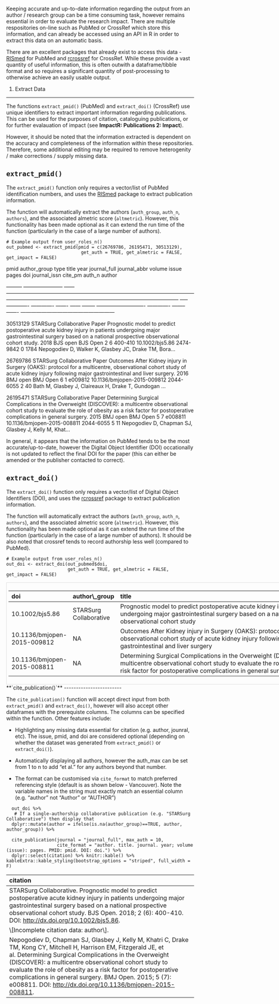 Keeping accurate and up-to-date information regarding the output from an
author / research group can be a time consuming task, however remains
essential in order to evaluate the research impact. There are multiple
respositories on-line such as PubMed or CrossRef which store this
information, and can already be accessed using an API in R in order to
extract this data on an automatic basis.

There are an excellent packages that already exist to access this data -
[RISmed](https://cran.r-project.org/web/packages/RISmed/RISmed.pdf) for
PubMed and [rcrossref](https://github.com/ropensci/rcrossref) for
CrossRef. While these provide a vast quantity of useful information,
this is often outwith a dataframe/tibble format and so requires a
significant quantity of post-processing to otherwise achieve an easily
usable output.

1. Extract Data
---------------

The functions `extract_pmid()` (PubMed) and `extract_doi()` (CrossRef)
use unique identifiers to extract important information regarding
publications. This can be used for the purposes of citation, cataloguing
publications, or for further evalauation of impact (see **ImpactR:
Publications 2: Impact**).

However, it should be noted that the information extracted is dependent
on the accuracy and completeness of the information within these
repositories. Therefore, some additional editing may be required to
remove heterogenity / make corrections / supply missing data.

**`extract_pmid()`**
--------------------

The `extract_pmid()` function only requires a vector/list of PubMed
identification numbers, and uses the
[RISmed](https://cran.r-project.org/web/packages/RISmed/RISmed.pdf)
package to extract publication information.

The function will automatically extract the authors (`auth_group`,
`auth_n`, `authors`), and the associated almetric score (`altmetric`).
However, this functionality has been made optional as it can extend the
run time of the function (particularly in the case of a large number of
authors).

    # Example output from user_roles_n()
    out_pubmed <- extract_pmid(pmid = c(26769786, 26195471, 30513129),
                                get_auth = TRUE, get_almetric = FALSE, get_impact = FALSE)

pmid author\_group type title year journal\_full journal\_abbr volume
issue pages doi journal\_issn cite\_pm auth\_n author

——— ———————– ——
————————————————————————————————————————————————————————————————————— —–
————- ————- ——- —— ——– —————————- ————- ——– ——- ——————————————————

30513129 STARSurg Collaborative Paper Prognostic model to predict
postoperative acute kidney injury in patients undergoing major
gastrointestinal surgery based on a national prospective observational
cohort study. 2018 BJS open BJS Open 2 6 400-410 10.1002/bjs5.86
2474-9842 0 1784 Nepogodiev D, Walker K, Glasbey JC, Drake TM, Bora…

26769786 STARSurg Collaborative Paper Outcomes After Kidney injury in
Surgery (OAKS): protocol for a multicentre, observational cohort study
of acute kidney injury following major gastrointestinal and liver
surgery. 2016 BMJ open BMJ Open 6 1 e009812 10.1136/bmjopen-2015-009812
2044-6055 2 40 Bath M, Glasbey J, Claireaux H, Drake T, Gundogan …

26195471 STARSurg Collaborative Paper Determining Surgical Complications
in the Overweight (DISCOVER): a multicentre observational cohort study
to evaluate the role of obesity as a risk factor for postoperative
complications in general surgery. 2015 BMJ open BMJ Open 5 7 e008811
10.1136/bmjopen-2015-008811 2044-6055 5 11 Nepogodiev D, Chapman SJ,
Glasbey J, Kelly M, Khat…

In general, it appears that the information on PubMed tends to be the
most accurate/up-to-date, however the Digital Object Identifier (DOI)
occationally is not updated to reflect the final DOI for the paper (this
can either be amended or the publisher contacted to correct).

**`extract_doi()`**
-------------------

The `extract_doi()` function only requires a vector/list of Digital
Object Identifiers (DOI), and uses the
[rcrossref](https://github.com/ropensci/rcrossref) package to extract
publication information.

The function will automatically extract the authors (`auth_group`,
`auth_n`, `authors`), and the associated almetric score (`altmetric`).
However, this functionality has been made optional as it can extend the
run time of the function (particularly in the case of a large number of
authors). It should be also noted that crossref tends to record
authorship less well (compared to PubMed).

    # Example output from user_roles_n()
    out_doi <- extract_doi(out_pubmed$doi,
                           get_auth = TRUE, get_almetric = FALSE, get_impact = FALSE)

<div style="border: 1px solid #ddd; padding: 5px; overflow-x: scroll; width:1000; ">
<table class="table table-striped" style="width: auto !important; margin-left: auto; margin-right: auto;">
<thead>
<tr>
<th style="text-align:left;">
doi
</th>
<th style="text-align:left;">
author\_group
</th>
<th style="text-align:left;">
title
</th>
<th style="text-align:right;">
year
</th>
<th style="text-align:left;">
journal\_abbr
</th>
<th style="text-align:left;">
volume
</th>
<th style="text-align:left;">
issue
</th>
<th style="text-align:left;">
pages
</th>
<th style="text-align:right;">
cite\_cr
</th>
<th style="text-align:right;">
auth\_n
</th>
<th style="text-align:left;">
author
</th>
<th style="text-align:left;">
journal\_full
</th>
<th style="text-align:left;">
journal\_issn
</th>
</tr>
</thead>
<tbody>
<tr>
<td style="text-align:left;">
10.1002/bjs5.86
</td>
<td style="text-align:left;">
STARSurg Collaborative
</td>
<td style="text-align:left;min-width: 6in; ">
Prognostic model to predict postoperative acute kidney injury in
patients undergoing major gastrointestinal surgery based on a national
prospective observational cohort study
</td>
<td style="text-align:right;">
2018
</td>
<td style="text-align:left;">
BJS Open
</td>
<td style="text-align:left;">
2
</td>
<td style="text-align:left;">
6
</td>
<td style="text-align:left;">
400-410
</td>
<td style="text-align:right;">
0
</td>
<td style="text-align:right;">
NA
</td>
<td style="text-align:left;min-width: 6in; ">
NA…
</td>
<td style="text-align:left;">
BJS Open
</td>
<td style="text-align:left;">
2474-9842
</td>
</tr>
<tr>
<td style="text-align:left;">
10.1136/bmjopen-2015-009812
</td>
<td style="text-align:left;">
NA
</td>
<td style="text-align:left;min-width: 6in; ">
Outcomes After Kidney injury in Surgery (OAKS): protocol for a
multicentre, observational cohort study of acute kidney injury following
major gastrointestinal and liver surgery
</td>
<td style="text-align:right;">
2016
</td>
<td style="text-align:left;">
BMJ Open
</td>
<td style="text-align:left;">
6
</td>
<td style="text-align:left;">
1
</td>
<td style="text-align:left;">
e009812
</td>
<td style="text-align:right;">
7
</td>
<td style="text-align:right;">
NA
</td>
<td style="text-align:left;min-width: 6in; ">
NA…
</td>
<td style="text-align:left;">
BMJ Open
</td>
<td style="text-align:left;">
2044-6055
</td>
</tr>
<tr>
<td style="text-align:left;">
10.1136/bmjopen-2015-008811
</td>
<td style="text-align:left;">
NA
</td>
<td style="text-align:left;min-width: 6in; ">
Determining Surgical Complications in the Overweight (DISCOVER): a
multicentre observational cohort study to evaluate the role of obesity
as a risk factor for postoperative complications in general surgery
</td>
<td style="text-align:right;">
2015
</td>
<td style="text-align:left;">
BMJ Open
</td>
<td style="text-align:left;">
5
</td>
<td style="text-align:left;">
7
</td>
<td style="text-align:left;">
e008811
</td>
<td style="text-align:right;">
9
</td>
<td style="text-align:right;">
11
</td>
<td style="text-align:left;min-width: 6in; ">
Nepogodiev D, Chapman SJ, Glasbey J, Kelly M, Khat…
</td>
<td style="text-align:left;">
BMJ Open
</td>
<td style="text-align:left;">
2044-6055
</td>
</tr>
</tbody>
</table>
</div>
**`cite_publication()`**
------------------------

The `cite_publication()` function will accept direct input from both
`extract_pmid()` and `extract_doi()`, however will also accept other
dataframes with the prerequiste columns. The columns can be specified
within the function. Other features include:

-   Highlighting any missing data essential for citation (e.g. author,
    jounral, etc). The issue, pmid, and doi are considered optional
    (depending on whether the dataset was generated from
    `extract_pmid()` or `extract_doi()`).

-   Automatically displaying all authors, however the auth\_max can be
    set from 1 to n to add “et al.” for any authors beyond that number.

-   The format can be customised via `cite_format` to match preferred
    referencing style (default is as shown below - Vancouver). Note the
    variable names in the string must exactly match an essential column
    (e.g. “author” not “Author” or “AUTHOR”)

<!-- -->

      out_doi %>%
       # If a single-authorship collaborative publication (e.g. "STARSurg Collaborative") then display that
      dplyr::mutate(author = ifelse(is.na(author_group)==TRUE, author, author_group)) %>%
      
      cite_publication(journal = "journal_full", max_auth = 10,
                       cite_format = "author. title. journal. year; volume (issue): pages. PMID: pmid. DOI: doi.") %>%
      dplyr::select(citation) %>% knitr::kable() %>% kableExtra::kable_styling(bootstrap_options = "striped", full_width = F)

<table class="table table-striped" style="width: auto !important; margin-left: auto; margin-right: auto;">
<thead>
<tr>
<th style="text-align:left;">
citation
</th>
</tr>
</thead>
<tbody>
<tr>
<td style="text-align:left;">
STARSurg Collaborative. Prognostic model to predict postoperative acute
kidney injury in patients undergoing major gastrointestinal surgery
based on a national prospective observational cohort study. BJS Open.
2018; 2 (6): 400-410. DOI:
<a href="http://dx.doi.org/10.1002/bjs5.86" class="uri">http://dx.doi.org/10.1002/bjs5.86</a>.
</td>
</tr>
<tr>
<td style="text-align:left;">
\[Incomplete citation data: author\].
</td>
</tr>
<tr>
<td style="text-align:left;">
Nepogodiev D, Chapman SJ, Glasbey J, Kelly M, Khatri C, Drake TM, Kong
CY, Mitchell H, Harrison EM, Fitzgerald JE, et al. Determining Surgical
Complications in the Overweight (DISCOVER): a multicentre observational
cohort study to evaluate the role of obesity as a risk factor for
postoperative complications in general surgery. BMJ Open. 2015; 5 (7):
e008811. DOI:
<a href="http://dx.doi.org/10.1136/bmjopen-2015-008811" class="uri">http://dx.doi.org/10.1136/bmjopen-2015-008811</a>.
</td>
</tr>
</tbody>
</table>
